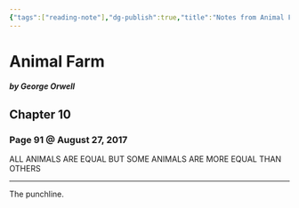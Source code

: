 ```yaml
---
{"tags":["reading-note"],"dg-publish":true,"title":"Notes from Animal Farm by George Orwell","created":"2017-08-27T18:23:37+06:00","updated":"2023-01-30T23:41:17+06:00","permalink":"/personal/reading/notes-and-highlights/animal-farm-by-george-orwell/","dgPassFrontmatter":true,"maturity":"1"}
---
```



# Animal Farm
##### by George Orwell

## Chapter 10
### Page 91 @ August 27, 2017
ALL ANIMALS ARE EQUAL BUT SOME ANIMALS ARE MORE EQUAL THAN OTHERS

---
The punchline.